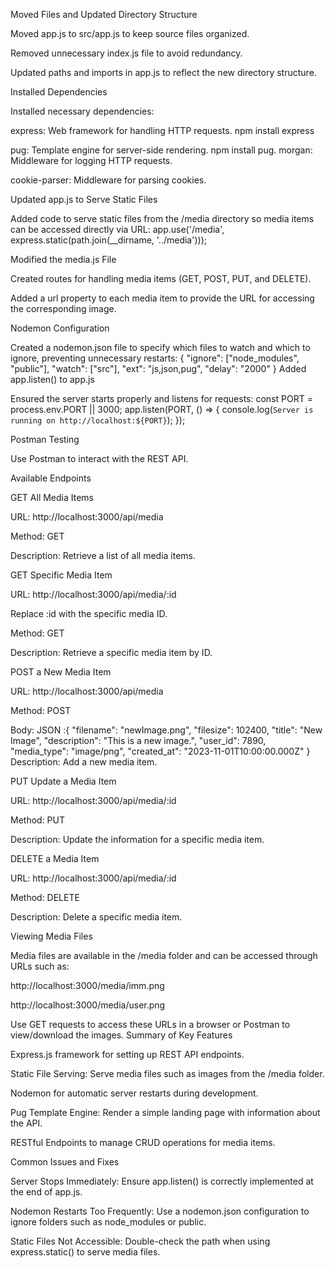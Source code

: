 Moved Files and Updated Directory Structure

Moved app.js to src/app.js to keep source files organized.

Removed unnecessary index.js file to avoid redundancy.

Updated paths and imports in app.js to reflect the new directory structure.

Installed Dependencies

Installed necessary dependencies:

express: Web framework for handling HTTP requests. npm install express

pug: Template engine for server-side rendering. npm install pug.
morgan: Middleware for logging HTTP requests.

cookie-parser: Middleware for parsing cookies.

Updated app.js to Serve Static Files

Added code to serve static files from the /media directory so media items can be accessed directly via URL: app.use('/media', express.static(path.join(__dirname, '../media')));

Modified the media.js File

Created routes for handling media items (GET, POST, PUT, and DELETE).

Added a url property to each media item to provide the URL for accessing the corresponding image.

Nodemon Configuration

Created a nodemon.json file to specify which files to watch and which to ignore, preventing unnecessary restarts:
{
  "ignore": ["node_modules", "public"],
  "watch": ["src"],
  "ext": "js,json,pug",
  "delay": "2000"
}
Added app.listen() to app.js

Ensured the server starts properly and listens for requests:
const PORT = process.env.PORT || 3000;
app.listen(PORT, () => {
  console.log(`Server is running on http://localhost:${PORT}`);
});

Postman Testing

Use Postman to interact with the REST API.

Available Endpoints

GET All Media Items

URL: http://localhost:3000/api/media

Method: GET

Description: Retrieve a list of all media items.

GET Specific Media Item

URL: http://localhost:3000/api/media/:id

Replace :id with the specific media ID.

Method: GET

Description: Retrieve a specific media item by ID.

POST a New Media Item

URL: http://localhost:3000/api/media

Method: POST

Body: JSON :{
  "filename": "newImage.png",
  "filesize": 102400,
  "title": "New Image",
  "description": "This is a new image.",
  "user_id": 7890,
  "media_type": "image/png",
  "created_at": "2023-11-01T10:00:00.000Z"
}
Description: Add a new media item.

PUT Update a Media Item

URL: http://localhost:3000/api/media/:id

Method: PUT

Description: Update the information for a specific media item.

DELETE a Media Item

URL: http://localhost:3000/api/media/:id

Method: DELETE

Description: Delete a specific media item.

Viewing Media Files

Media files are available in the /media folder and can be accessed through URLs such as:

http://localhost:3000/media/imm.png

http://localhost:3000/media/user.png

Use GET requests to access these URLs in a browser or Postman to view/download the images.
Summary of Key Features

Express.js framework for setting up REST API endpoints.

Static File Serving: Serve media files such as images from the /media folder.

Nodemon for automatic server restarts during development.

Pug Template Engine: Render a simple landing page with information about the API.

RESTful Endpoints to manage CRUD operations for media items.

Common Issues and Fixes

Server Stops Immediately: Ensure app.listen() is correctly implemented at the end of app.js.

Nodemon Restarts Too Frequently: Use a nodemon.json configuration to ignore folders such as node_modules or public.

Static Files Not Accessible: Double-check the path when using express.static() to serve media files.